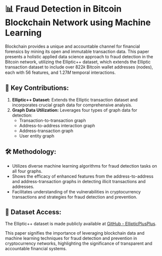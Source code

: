 # 📊 Fraud Detection in Bitcoin Blockchain Network using Machine Learning

Blockchain provides a unique and accountable channel for financial forensics by mining its open and immutable transaction data. This paper presents a holistic applied data science approach to fraud detection in the Bitcoin network, utilizing the Elliptic++ dataset, which extends the Elliptic transaction dataset to include over 822𝑘 Bitcoin wallet addresses (nodes), each with 56 features, and 1.27𝑀 temporal interactions.

## 🎯 Key Contributions:
1. **Elliptic++ Dataset:** Extends the Elliptic transaction dataset and incorporates crucial graph data for comprehensive analysis.
2. **Graph Data Utilization:** Leverages four types of graph data for detection: 
   - Transaction-to-transaction graph
   - Address-to-address interaction graph
   - Address-transaction graph
   - User entity graph

## 🛠 Methodology:
- Utilizes diverse machine learning algorithms for fraud detection tasks on all four graphs.
- Shows the efficacy of enhanced features from the address-to-address and address-transaction graphs in detecting illicit transactions and addresses.
- Facilitates understanding of the vulnerabilities in cryptocurrency transactions and strategies for fraud detection and prevention.

## 📂 Dataset Access:
The Elliptic++ dataset is made publicly available at [GitHub - EllipticPlusPlus](https://www.github.com/git-disl/EllipticPlusPlus).

This paper signifies the importance of leveraging blockchain data and machine learning techniques for fraud detection and prevention in cryptocurrency networks, highlighting the significance of transparent and accountable financial systems.
